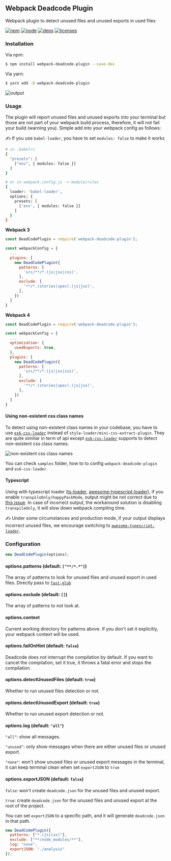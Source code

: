 ## Webpack Deadcode Plugin

Webpack plugin to detect unused files and unused exports in used files

[![npm][npm]][npm-url]
[![node][node]][node-url]
[![deps][deps]][deps-url]
[![licenses][licenses]][licenses-url]

### Installation

Via npm:

```bash
$ npm install webpack-deadcode-plugin --save-dev
```

Via yarn:

```bash
$ yarn add -D webpack-deadcode-plugin
```

![output](https://i.imgur.com/3Ll49Pj.png)

### Usage

The plugin will report unused files and unused exports into your terminal but those are not part of your webpack build process, therefore, it will not fail your build (warning you). Simple add into your webpack config as follows:

✍️ If you use `babel-loader`, you have to set `modules: false` to make it works

```bash
# in .babelrc
{
  "presets": [
    ["env", { modules: false }]
  ]
}

# or in webpack.config.js -> module/rules
{
  loader: 'babel-loader',
  options: {
    presets: [
      ['env', { modules: false }]
    ]
  }
}
```

**Webpack 3**

```js
const DeadCodePlugin = require('webpack-deadcode-plugin');

const webpackConfig = {
  ...
  plugins: [
    new DeadCodePlugin({
      patterns: [
        'src/**/*.(js|jsx|css)',
      ],
      exclude: [
        '**/*.(stories|spec).(js|jsx)',
      ],
    })
  ]
}
```

**Webpack 4**

```js
const DeadCodePlugin = require('webpack-deadcode-plugin');

const webpackConfig = {
  ...
  optimization: {
    usedExports: true,
  },
  plugins: [
    new DeadCodePlugin({
      patterns: [
        'src/**/*.(js|jsx|css)',
      ],
      exclude: [
        '**/*.(stories|spec).(js|jsx)',
      ],
    })
  ]
}
```

#### Using non-existent css class names

To detect using non-existent class names in your codebase, you have to use [`es6-css-loader`](https://github.com/MQuy/es6-css-loader) instead of `style-loader/mini-css-extract-plugin`. They are quite similiar in term of api except [`es6-css-loader`](https://github.com/MQuy/es6-css-loader) supports to detect non-existent css class names.

![non-existent css class names](https://i.imgur.com/amHZF5Q.png)

You can check `samples` folder, how to to config `webpack-deadcode-plugin` and `es6-css-loader`.

#### Typescript

Using with typescript loader ([ts-loader](https://github.com/TypeStrong/ts-loader), [awesome-typescript-loader](https://github.com/s-panferov/awesome-typescript-loader)), if you enable `transpileOnly/happyPackMode`, output might be not correct due to [this issue](https://github.com/TypeStrong/ts-loader/issues/783). In case of incorrect output, the workaround solution is disabling `transpileOnly`, it will slow down webpack compiling time.

✍ Under some circumstances and production mode, if your output displays incorrect unused files, we encourage switching to [`awesome-typescript-loader`](https://github.com/s-panferov/awesome-typescript-loader).

### Configuration

```js
new DeadCodePlugin(options);
```

#### options.patterns (default: `["**/*.*"]`)

The array of patterns to look for unused files and unused export in used files. Directly pass to [`fast-glob`](https://github.com/mrmlnc/fast-glob)

#### options.exclude (default: `[]`)

The array of patterns to not look at.

#### options.context

Current working directory for patterns above. If you don't set it explicitly, your webpack context will be used.

#### options.failOnHint (default: `false`)

Deadcode does not interrupt the compilation by default. If you want to cancel the compilation, set it true, it throws a fatal error and stops the compilation.

#### options.detectUnusedFiles (default: `true`)

Whether to run unused files detection or not.

#### options.detectUnusedExport (default: `true`)

Whether to run unused export detection or not.

#### options.log (default: `"all"`)

`"all"`: show all messages.

`"unused"`: only show messages when there are either unused files or unused export.

`"none"`: won't show unused files or unused export messages in the terminal, it can keep terminal clean when set `exportJSON` to `true`

#### options.exportJSON (default: `false`)

`false`: won't create `deadcode.json` for the unused files and unused export.

`true`: create `deadcode.json` for the unused files and unused export at the root of the project.

You can set `exportJSON` to a specific path, and it will generate `deadcode.json` in that path.

```js
new DeadCodePlugin({
  patterns: ["*.(js|css)"],
  exclude: ["**/node_modules/**"],
  log: "none",
  exportJSON: "./analysis"
}),
```

[npm]: https://img.shields.io/npm/v/webpack-deadcode-plugin.svg
[npm-url]: https://npmjs.com/package/webpack-deadcode-plugin
[node]: https://img.shields.io/node/v/webpack-deadcode-plugin.svg
[node-url]: https://nodejs.org
[deps]: https://img.shields.io/david/MQuy/webpack-deadcode-plugin.svg
[deps-url]: https://david-dm.org/MQuy/webpack-deadcode-plugin
[licenses]: https://img.shields.io/github/license/MQuy/webpack-deadcode-plugin.svg
[licenses-url]: https://github.com/MQuy/webpack-deadcode-plugin/blob/master/LICENSE
